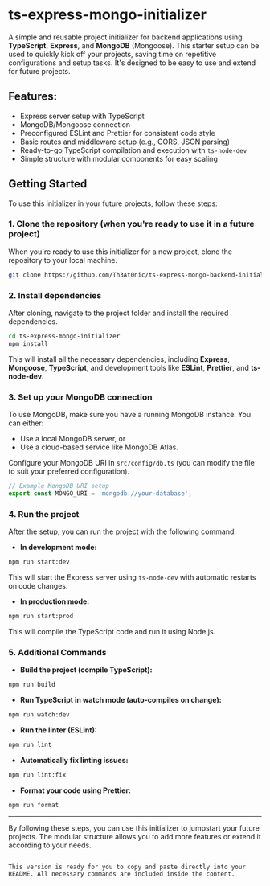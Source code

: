 # ts-express-mongo-initializer

A simple and reusable project initializer for backend applications using **TypeScript**, **Express**, and **MongoDB** (Mongoose). This starter setup can be used to quickly kick off your projects, saving time on repetitive configurations and setup tasks. It's designed to be easy to use and extend for future projects.

## Features:

- Express server setup with TypeScript
- MongoDB/Mongoose connection
- Preconfigured ESLint and Prettier for consistent code style
- Basic routes and middleware setup (e.g., CORS, JSON parsing)
- Ready-to-go TypeScript compilation and execution with `ts-node-dev`
- Simple structure with modular components for easy scaling

## Getting Started

To use this initializer in your future projects, follow these steps:

### 1. Clone the repository (when you're ready to use it in a future project)

When you're ready to use this initializer for a new project, clone the repository to your local machine.

```bash
git clone https://github.com/Th3At0nic/ts-express-mongo-backend-initializer.git
```

### 2. Install dependencies

After cloning, navigate to the project folder and install the required dependencies.

```bash
cd ts-express-mongo-initializer
npm install
```

This will install all the necessary dependencies, including **Express**, **Mongoose**, **TypeScript**, and development tools like **ESLint**, **Prettier**, and **ts-node-dev**.

### 3. Set up your MongoDB connection

To use MongoDB, make sure you have a running MongoDB instance. You can either:

- Use a local MongoDB server, or
- Use a cloud-based service like MongoDB Atlas.

Configure your MongoDB URI in `src/config/db.ts` (you can modify the file to suit your preferred configuration).

```ts
// Example MongoDB URI setup
export const MONGO_URI = 'mongodb://your-database';
```

### 4. Run the project

After the setup, you can run the project with the following command:

- **In development mode:**

```bash
npm run start:dev
```

This will start the Express server using `ts-node-dev` with automatic restarts on code changes.

- **In production mode:**

```bash
npm run start:prod
```

This will compile the TypeScript code and run it using Node.js.

### 5. Additional Commands

- **Build the project (compile TypeScript):**

```bash
npm run build
```

- **Run TypeScript in watch mode (auto-compiles on change):**

```bash
npm run watch:dev
```

- **Run the linter (ESLint):**

```bash
npm run lint
```

- **Automatically fix linting issues:**

```bash
npm run lint:fix
```

- **Format your code using Prettier:**

```bash
npm run format
```

---

By following these steps, you can use this initializer to jumpstart your future projects. The modular structure allows you to add more features or extend it according to your needs.

```

This version is ready for you to copy and paste directly into your README. All necessary commands are included inside the content.
```
